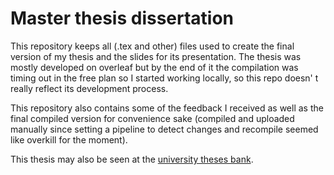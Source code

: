 # Master thesis dissertation


This repository keeps all (.tex and other) files used to create the final version of my thesis and the slides for its presentation. The thesis was mostly developed on overleaf but by the end of it the compilation was timing out in the free plan so I started working locally, so this repo doesn' t really reflect its development process.

This repository also contains some of the feedback I received as well as the final compiled version for convenience sake (compiled and uploaded manually since setting a pipeline to detect changes and recompile seemed like overkill for the moment).

This thesis may also be seen at the [university theses bank](https://www.teses.usp.br/teses/disponiveis/45/45134/tde-18012024-163530/en.php).
